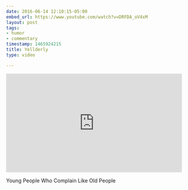 ```yaml
---
date: 2016-06-14 12:10:15-05:00
embed_url: https://www.youtube.com/watch?v=DRFDA_oV4xM
layout: post
tags:
- humor
- commentary
timestamp: 1465924215
title: Yellderly
type: video

---
```

<iframe width="480" height="270" src="https://www.youtube.com/embed/DRFDA_oV4xM?feature=oembed" frameborder="0" allowfullscreen></iframe>

Young People Who Complain Like Old People
